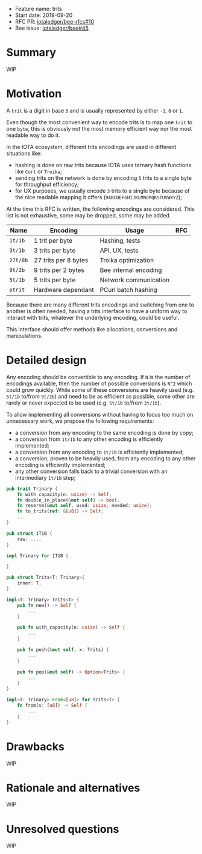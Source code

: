 + Feature name: trits
+ Start date: 2019-09-20
+ RFC PR: [iotaledger/bee-rfcs#10](https://github.com/iotaledger/bee-rfcs/pull/10)
+ Bee issue: [iotaledger/bee#45](https://github.com/iotaledger/bee/issues/45)

# Summary

WIP

# Motivation

A `trit` is a digit in base `3` and is usually represented by either `-1`, `0` or `1`.

Even though the most convenient way to encode trits is to map one `trit` to one `byte`, this is obviously not the most memory efficient way nor the most readable way to do it.

In the IOTA ecosystem, different trits encodings are used in different situations like:

- hashing is done on raw trits because IOTA uses ternary hash functions like `Curl` or `Troika`;
- sending trits on the network is done by encoding `5` trits to a single byte for throughput efficiency;
- for UX purposes, we usually encode `3` trits to a single byte because of the nice readable mapping it offers (`9ABCDEFGHIJKLMNOPQRSTUVWXYZ`);

At the time this RFC is written, the following encodings are considered. This list is not exhaustive, some may be dropped, some may be added.

| Name      | Encoding              | Usage                 | RFC |
| --------- | --------------------- | --------------------- | - |
| `1t/1b`   | 1 trit per byte       | Hashing, tests        |   |
| `3t/1b`   | 3 trits per byte      | API, UX, tests        |   |
| `27t/8b`  | 27 trits per 8 bytes  | Troika optimization   |   |
| `9t/2b`   | 9 trits per 2 bytes   | Bee internal encoding |   |
| `5t/1b`   | 5 trits per byte      | Network communication |   |
| `ptrit`   | Hardware dependant    | PCurl batch hashing   |   |

Because there are many different trits encodings and switching from one to another is often needed, having a trits interface to have a uniform way to interact with trits, whatever the underlying encoding, could be useful.

This interface should offer methods like allocations, conversions and manipulations.

# Detailed design

Any encoding should be convertible to any encoding. If `N` is the number of encodings available, then the number of possible conversions is `N^2` which could grow quickly. While some of these conversions are heavily used (e.g. `5t/1b` to/from `9t/2b`) and need to be as efficient as possible, some other are rarely or never expected to be used (e.g. `5t/1b` to/from `3t/1b`).

To allow implementing all conversions without having to focus too much on unnecessary work, we propose the following requirements:
- a conversion from any encoding to the same encoding is done by copy;
- a conversion from `1t/1b` to any other encoding is efficiently implemented;
- a conversion from any encoding to `1t/1b` is efficiently implemented;
- a conversion, proven to be heavily used, from any encoding to any other encoding is efficiently implemented;
- any other conversion falls back to a trivial conversion with an intermediary `1t/1b` step;

```rust
pub trait Trinary {
    fn with_capacity(n: usize) -> Self;
    fn double_in_place(&mut self) -> bool;
    fn reserve(&mut self, used: usize, needed: usize);
    fn to_trits(ref: &[u8]) -> Self;
    ...
}

pub struct 1T1B {
    raw: ...,
}

impl Trinary for 1T1B {

}

pub struct Trits<T: Trinary>{
    inner: T,
}

impl<T: Trinary> Trits<T> {
    pub fn new() -> Self {
        ...
    }

    pub fn with_capacity(n: usize) -> Self {
        ...
    }

    pub fn push(&mut self, x: Trits) {
        ...
    }

    pub fn pop(&mut self) -> Option<Trits> {
        ...
    }
}

impl<T: Trinary> From<[u8]> for Trits<T> {
    fn from(s: [u8]) -> Self {
        ...
    }
}
```

# Drawbacks

WIP

# Rationale and alternatives

WIP

# Unresolved questions

WIP
